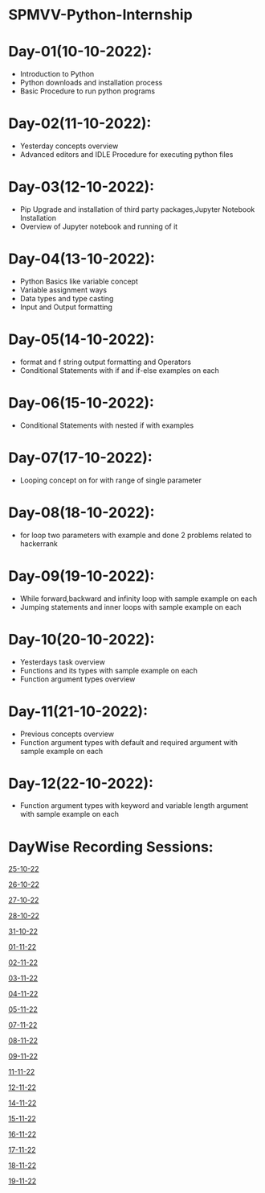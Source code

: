 # SPMVV-Python-Internship

# Day-01(10-10-2022):
  - Introduction to Python
  - Python downloads and installation process
  - Basic Procedure to run python programs

# Day-02(11-10-2022):
  - Yesterday concepts overview
  - Advanced editors and IDLE Procedure for executing python files

# Day-03(12-10-2022):
  - Pip Upgrade and installation of third party packages,Jupyter Notebook Installation
  - Overview of Jupyter notebook and running of it

# Day-04(13-10-2022):
  - Python Basics like variable concept
  - Variable assignment ways
  - Data types and type casting
  - Input and Output formatting

# Day-05(14-10-2022):
  - format and f string output formatting and Operators
  - Conditional Statements with if and if-else examples on each

# Day-06(15-10-2022):
  - Conditional Statements with nested if with examples

# Day-07(17-10-2022):
  - Looping concept on for with range of single parameter

# Day-08(18-10-2022):
  - for loop two parameters with example and done 2 problems related to hackerrank

# Day-09(19-10-2022):
  - While forward,backward and infinity loop with sample example on each
  - Jumping statements and inner loops with sample example on each

# Day-10(20-10-2022):
  - Yesterdays task overview
  - Functions and its types with sample example on each
  - Function argument types overview

# Day-11(21-10-2022):
  - Previous concepts overview
  - Function argument types with default and required argument with sample example on each

# Day-12(22-10-2022):
  - Function argument types with keyword and variable length argument with sample example on each
  
  
  
# DayWise Recording Sessions:

[25-10-22](https://transcripts.gotomeeting.com/#/s/ec737347185c81f490aa17287fe124c9d956a8d0a9f6dee96862abe16111b14c)

[26-10-22](https://transcripts.gotomeeting.com/#/s/0a9ed041d9a2836e3daf1e67945c9709b3d99a289a00b7d411aac8e7ae46b99c)

[27-10-22](https://transcripts.gotomeeting.com/#/s/9d8c8650f9f8f1ad4beb03382835121a1696583075b575126c2edacb52784216)

[28-10-22](https://transcripts.gotomeeting.com/#/s/2110f94cbfd54f55a2aa347ecebba055be0aefc2ca744168eac5dd7310f299b1)

[31-10-22](https://transcripts.gotomeeting.com/#/s/8d20f64fe9af6c2337d4afe25127af89520a6991746efb5a10031c8a5d8d5c9e)

[01-11-22](https://transcripts.gotomeeting.com/#/s/d2b86e00c62405095b99832b98d190c02dfc74b4b13bc2d62703324ac3f58c71)

[02-11-22](https://transcripts.gotomeeting.com/#/s/2f30855e3e8438e6f09a44db02b61f3fd79f96f70a44836bc82d62074474aa78)

[03-11-22](https://transcripts.gotomeeting.com/#/s/c9ee6cec700f0c99a3861768366edc72a3e43c3f0c6f9cad51d9a9f2f272b818)

[04-11-22](https://transcripts.gotomeeting.com/#/s/6f5c743659389ed25dbbddf1e6954c2918b200b741117cafcaa20287577d6f86)

[05-11-22](https://transcripts.gotomeeting.com/#/s/eef79fe2d17f00ca7224c182701bbf40bea206e42ec29e95da587b16a5de843c)

[07-11-22](https://transcripts.gotomeeting.com/#/s/9d499f42e67adfa16a9ad27c34e1720ae4b5dcc6d969f84ba0c62a8e8c89c306)

[08-11-22](https://transcripts.gotomeeting.com/#/s/49201077df3dc649e50823304667e6fe6e3515077951a8faf9dc999f3da42dc7)

[09-11-22](https://transcripts.gotomeeting.com/#/s/5749efe42d1ac2b8343b9c94601023e495c4df0529c0329291c6f20d216859dd)

[11-11-22](https://transcripts.gotomeeting.com/#/s/e17492617e44fcf0cfe1e17f20f3c91777d0afa383701e189a16cba633ae30f8)

[12-11-22](https://transcripts.gotomeeting.com/#/s/454b1c3c42636cb17816af15fa0e63a41708b2096130646a8e98173d2a77b95d)

[14-11-22](https://transcripts.gotomeeting.com/#/s/5e4b42a2a7c154a8cb7d85c5ba7a7f6548b2ffb671c6a36a93e003312b9b0c26)

[15-11-22](https://transcripts.gotomeeting.com/#/s/201c870bd097cc3ba73a1eda411039b01c8cbd98239201833a5be580d2528699)

[16-11-22](https://transcripts.gotomeeting.com/#/s/0a0a66bb77f21f5a5dfe09fd6bdaa09fe9dc9562dbcdda3cca2b0884f20b1629)

[17-11-22](https://transcripts.gotomeeting.com/#/s/d64ef4d02eab22aa79e451e377ab72fb4a74aa52742b87ef3e7177579fed60e3)

[18-11-22](https://transcripts.gotomeeting.com/#/s/86dc723cedb966b53209ecefb258cedc07291f60899a4ac3f8192e1c830caf41)

[19-11-22](https://transcripts.gotomeeting.com/#/s/aa62c22d64a47cdac052f160beb897200508814f44ce0b3e220f1783758dd434)










